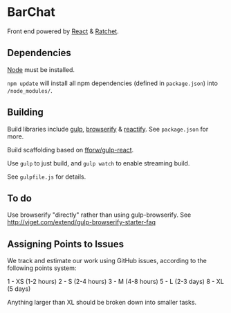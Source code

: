 BarChat
=======

Front end powered by [React](http://facebook.github.io/react/) & [Ratchet](http://goratchet.com/).

Dependencies
------------

[Node](http://nodejs.org/) must be installed.

`npm update` will install all npm dependencies (defined in `package.json`) into `/node_modules/`.

Building
--------

Build libraries include [gulp](http://gulpjs.com/), [browserify](http://browserify.org/) & [reactify](https://github.com/andreypopp/reactify). See `package.json` for more.

Build scaffolding based on [fforw/gulp-react](https://github.com/fforw/gulp-react).

Use `gulp` to just build, and `gulp watch` to enable streaming build.

See `gulpfile.js` for details.

To do
-----

Use browserify "directly" rather than using gulp-browserify. See http://viget.com/extend/gulp-browserify-starter-faq

Assigning Points to Issues
-----

We track and estimate our work using GitHub issues, according to the following points system:

1 - XS (1-2 hours)
2 - S (2-4 hours)
3 - M (4-8 hours)
5 - L (2-3 days)
8 - XL (5 days)

Anything larger than XL should be broken down into smaller tasks.